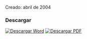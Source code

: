 
Creado: abril de 2004

### Descargar

<a href="#"><img src="../imagenes/icono-word.png" alt="Descargar Word"></a> <a href="reglamento-atencion-personas-capacidades-diferentes.pdf"><img src="../imagenes/icono-pdf.png" alt="Descargar PDF"></a>
